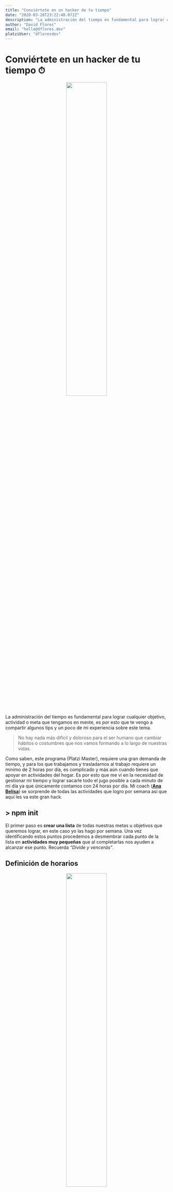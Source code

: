 ```yaml
---
title: "Conviértete en un hacker de tu tiempo"
date: "2020-03-28T23:22:48.072Z"
description: "La administración del tiempo es fundamental para lograr cualquier objetivo, actividad o meta que tengamos en mente, es por esto que te vengo a compartir algunos tips y un poco de mi experiencia sobre este tema."
author: "David Flores"
email: "hello@dflores.dev"
platziUser: "dfloresdev"
---
```


# Conviértete en un hacker de tu tiempo ⏱

<p align="center">
  <img src="http://imgur.com/kRstPCI.jpg" width="50%">
</p>

La administración del tiempo es fundamental para lograr cualquier objetivo, actividad o meta que tengamos en mente, es por esto que te vengo a compartir algunos tips y un poco de mi experiencia sobre este tema.

> No hay nada más difícil y doloroso para el ser humano que cambiar hábitos o costumbres que nos vamos formando a lo largo de nuestras vidas.

Como saben, este programa (Platzi Master), requiere una gran demanda de tiempo, y para los que trabajamos y trasladarnos al trabajo requiere un mínimo de 2 horas por día, es complicado y más aún cuando tienes que apoyar en actividades del hogar. Es por esto que me vi en la necesidad de gestionar mi tiempo y lograr sacarle todo el jugo posible a cada minuto de mi día ya que únicamente contamos con 24 horas por día. Mi coach (**[Ana Belisa](https://anabelisa.co/)**) se sorprende de todas las actividades que logro por semana así que aquí les va este gran hack.
&nbsp;

## > npm init

El primer paso es **crear una lista** de todas nuestras metas u objetivos que queremos lograr, en este caso yo las hago por semana. Una vez identificando estos puntos procedemos a desmembrar cada punto de la lista en **actividades muy pequeñas** que al completarlas nos ayuden a alcanzar ese punto. Recuerda _“Divide y vencerás”_.
&nbsp;

## Definición de horarios

<p align="center">
  <img src="https://i.imgur.com/hLD01GP.jpeg" width="50%" />
</p>

Ya tienes listo por dónde empezar, ahora a **organizar nuestro horario** para cumplir cada una de estas **actividades pequeñitas**. En este paso yo clasifico las actividades de mas importantes a menos importantes, de las más fáciles de hacer a las que requieren más atención y tiempo, porque no hay nada más gratificante para el cerebro humano que ir tachando actividades que ya finalizamos.

Estas tareas yo las voy escribiendo en una libreta (últimamente en [Notion](https://www.notion.so/), esta increíble) y las distribuyo en un [Google Calendar](https://calendar.google.com/calendar/r) para asignarle el tiempo que le voy a dedicar. Es muy importante hacer este proceso ya que la energía que usamos para recordar, la podemos usar para seguir aprendiendo.

Recuerda abrir espacios para ti y hacer ejercicio, en lo personal, las horas que paso de camino al trabajo las uso para cantar, platicar conmigo o simplemente ir viendo a la gente. Como tal, no tengo horas de ejercicio en mis tableros, pero en mi trabajo yo uso pomodoros y cada break me levanto para hacer estiramientos o posiciones de yoga para que el cuerpo no se dañe, parezco el más tonto de la oficina haciéndolo, pero créeme que hasta el momento no sufro de dolores de espalda por estar sentado mucho tiempo. Por último, lo más importante, horarios para dormir, decidí asignarme de 5-6 horas de sueño para recuperar fuerzas y seguir con mi rutina, esto es de lo más doloroso y difícil, me tuve que comprar un tapete de yoga para rodar al suelo y no volverme a dormir.
&nbsp;

## > npm run start

<p align="center">
  <img src="https://i.imgur.com/fYmPRyM.jpg" width="50%">
</p>

Ejecuta tus actividades, es recomendable **realizarlas por pomodoros custom** para no saturarte de información, en mi caso, a cada actividad le dedico 45 minutos y descanso 15, **sin que nada me distraiga**. Esto te permite ir siendo muy eficiente al momento de trabajar y podrás ir midiendo tu productividad ya que en una cantidad determinada de pomodoros vas cumpliendo cierta cantidad de tareas, y créeme, es gratificante. Un consejo muy importante en este punto es, realiza tus tareas con emoción y disposición, de esta manera podrás aprender mucho y se te harán muy cortitos los pomodoros.
&nbsp;

## Back to 1885

<p align="center">
  <img src="https://img-cdn.hipertextual.com/files/2014/06/back-to-the-future-delorean.jpg?strip=all&lossy=1&quality=70&resize=740%2C490&ssl=1" width="50%">
</p>
Es una referencia a la película de volver al futuro, donde el Doc estando en el año 1955, a causa de una tormenta eléctrica accidentalmente le cae un rayo a la máquina del tiempo y lo hace saltar a 1885.

Con esto les quiero dar a entender que **no todo está bajo nuestro control**, lo podremos tener planeado, pero a veces se presentan circunstancias que no están bajo nuestro control y no podemos hacer nada, como cuando se nos va el internet o la luz. Como consejo personal les digo, **disfruten del caos y no se agobien.**
&nbsp;

## > npm run build

<p align="center">
  <img src="https://i.imgur.com/2rRa88I.jpg" width="50%">
</p>

Para terminar, les quiero compartir que mi día inicia a las 5 a.m. y termina a las 11 p.m. todos los días, por las mañanas estudio y por las tardes lo retomo, delimiten sus actividades y traten de no mezclarlas, cuando agarren su ritmo, se podrán ir a la cama con una sonrisa pintada en sus rostros pensando que fue un día demasiado productivo y aprendieron demasiado. Si tuvieron errores, les costó aprenderlo o la cagaron demasiadas veces, no se preocupen, a todos nos pasa, los grandes aprendieron a base de errores, pero lo más importante, jamás se rindieron. **No te rindas, si necesitas ayuda, estoy a un tweet de distancia**.

Por último, los dejo con la siguiente interrogante: **el tiempo es lo único que no vuelve ¿Qué estás haciendo con tu tiempo?**

### No olvides seguirme en mis redes sociales:

**Web**: [dflores.dev](https://dflores.dev)

**YouTube**: [dfloresdev](https://www.youtube.com/channel/UCB1lf-mZ7RSU-pSSR4f_IKA?view_as=subscriber) (Si te suscribes estaría genial) 😄

**Anywhere**: dfloresdev
